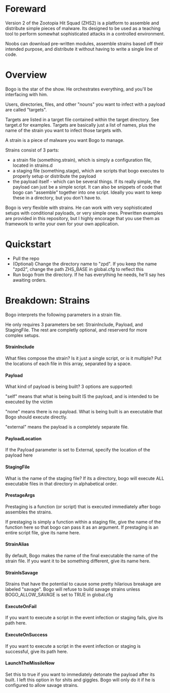 # Foreward
Version 2 of the Zootopia Hit Squad (ZHS2) is a platform to assemble and distribute simple pieces of malware.
Its designed to be used as a teaching tool to perform somewhat sophisticated
attacks in a controlled environment.

Noobs can download pre-written modules, assemble strains based off their
intended purpose, and distribute it without having to write a single line
of code.

# Overview
Bogo is the star of the show. He orchestrates everything, and you'll be interfacing with him.

Users, directories, files, and other "nouns" you want to infect with a payload are called "targets".

Targets are listed in a target file contained within the target directory. See target.d for examples. Targets are basically just a list of names, plus the name of the strain you want to infect those targets with.

A strain is a piece of malware you want Bogo to manage. 

Strains consist of 3 parts:
- a strain file (something.strain), which is simply a configuration file, located in strains.d
- a staging file (something.stage), which are scripts that bogo executes to properly setup or distribute the payload
- the payload itself - which can be several things.
If its really simple, the payload can just be a simple script. It can also be snippets of code that bogo can "assemble" together
into one script. Ideally you want to keep these in a directory, but you don't have to.

Bogo is very flexible with strains. He can work with very sophisticated setups with conditional payloads, or very simple ones.
Prewritten examples are provided in this repository, but I highly encorage that you use them as framework to write your own for your own application.

# Quickstart
- Pull the repo
- (Optional) Change the directory name to "zpd".
If you keep the name "zpd2", change the path ZHS_BASE in global.cfg to reflect this
- Run bogo from the directory. If he has everything he needs, he'll say hes awaiting orders.

# Breakdown: Strains
Bogo interprets the following parameters in a strain file.

He only requires 3 parameters be set: StrainInclude, Payload, and StagingFile. The rest are completly optional, and reserverd for more complex setups.

#### StrainInclude
What files compose the strain? Is it just a single script, or is it multiple?
Put the locations of each file in this array, separated by a space.

#### Payload
What kind of payload is being built? 3 options are supported:

"self" means that what is being built IS the payload, and is intended to be executed by the victim

"none" means there is no payload. What is being built is an executable that Bogo should execute directly.

"external" means the payload is a completely separate file.

#### PayloadLocation
If the Payload parameter is set to External, specify the location of the payload here

#### StagingFile
What is the name of the staging file?
If its a directory, bogo will execute ALL executable files in that directory in alphabetical order.

#### PrestageArgs
Prestaging is a function (or script) that is executed immediately after bogo assembles the strains.

If prestaging is simply a function within a staging file, give the name of the function here so that bogo can pass it
as an argument.
If prestaging is an entire script file, give its name here.

#### StrainAlias
By default, Bogo makes the name of the final executable the name of the strain file.
If you want it to be something different, give its name here.

#### StrainIsSavage
Strains that have the potential to cause some pretty hilarious breakage are labeled "savage".
Bogo will refuse to build savage strains unless BOGO_ALLOW_SAVAGE is set to TRUE in global.cfg

#### ExecuteOnFail
If you want to execute a script in the event infection or staging fails, give its path here.

#### ExecuteOnSuccess
If you want to execute a script in the event infection or staging is successful, give its path here.

#### LaunchTheMissileNow
Set this to true if you want to immediately detonate the payload after its built.
I left this option in for shits and giggles. Bogo will only do it if he is configured to allow savage strains.
